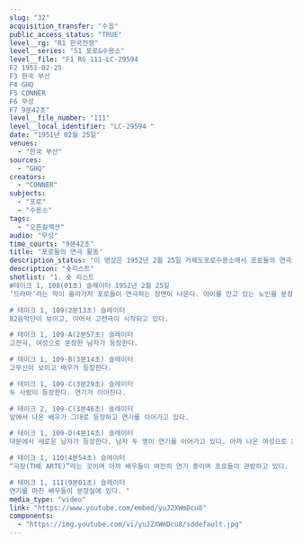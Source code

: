 ```yaml
---
slug: "32"
acquisition_transfer: "수집"
public_access_status: "TRUE"
level__rg: "R1 한국전쟁"
level__series: "S1 포로&수용소"
level__file: "F1 RG 111-LC-29594 
F2 1951-02-25
F3 한국 부산
F4 GHQ
F5 CONNER
F6 무성
F7 9분42초"
level__file_number: "111"
level__local_identifier: "LC-29594 "
date: "1951년 02월 25일"
venues: 
  - "한국 부산"
sources: 
  - "GHQ"
creators: 
  - "CONNER"
subjects: 
  - "포로"
  - "수용소"
tags: 
  - "오픈컬렉션"
audio: "무성"
time_courts: "9분42초"
title: "포로들의 연극 활동"
description_status: "이 영상은 1952년 2월 25일 거제도포로수용소에서 포로들의 연극을 보여주고 있다. 연극은 현대극과 고전극 두 편이고 수용소의 극장에서 진행되었다. 민간정보교육국에서 마련한 포로들의 재교육 프로그램 중 예술 활동이다. 예술 활동은 연극, 음악, 미술, 공작 등 여러 가지가 기획되었다. "
description: "숏리스트"
shotlist: "1. 숏 리스트
#테이크 1, 108(01초) 슬레이터 1952년 2월 25일
‘드라마’라는 막이 올라가자 포로들이 연극하는 장면이 나온다. 아이를 안고 있는 노인을 분장한 사람과 여성으로 분장한 남자 등이다. 배우들이 단체로 사진촬영하고 있다. 

# 테이크 1, 109(2분13초) 슬레이터 
82음악단이 보이고, 이어서 고전극이 시작되고 있다.

# 테이크 1, 109-A(2분57초) 슬레이터
고전극, 여성으로 분장한 남자가 등장한다.

# 테이크 1, 109-B(3분14초) 슬레이터
고무신이 보이고 배우가 등장한다. 

# 테이크 1, 109-C(3분29초) 슬레이터
두 사람이 등장한다. 연기가 이어진다. 

# 테이크 2, 109-C(3분46초) 슬레이터
앞에서 나온 배우가 그대로 등장하고 연기를 이어가고 있다. 

# 테이크 1, 109-D(4분14초) 슬레이터
대문에서 새로운 남자가 등장한다. 남자 두 명이 연기를 이어가고 있다. 아까 나온 여성으로 분장한 배우가 등장한다.

# 테이크 1, 110(4분54초) 슬레이터
“극장(THE ARTE)”라는 곳이며 아까 배우들이 여전히 연기 중이며 포로들이 관람하고 있다. 또 한 명의 배우가 등장해 재치 또는 유머스러운 연기를 펼치고 있다. (8분07초) 갓을 쓴 배우가 등장해서 목탁을 치고 있다. 4명의 배우가 연기에 열중하고 있다. 

# 테이크 1, 111(9분01초) 슬레이터
연기를 마친 배우들이 분장실에 있다. "
media_type: "video"
link: "https://www.youtube.com/embed/yuJ2XWmDcu8"
components: 
  - "https://img.youtube.com/vi/yuJ2XWmDcu8/sddefault.jpg"
---
```

